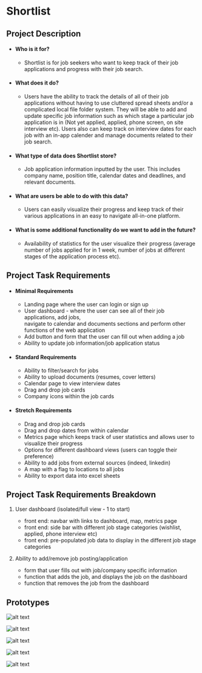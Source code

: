 # Shortlist

## Project Description
- #### Who is it for?
  - Shortlist is for job seekers who want to keep track of their job applications and progress with their job search.

- #### What does it do? 
  - Users have the ability to track the details of all of their job applications without having to use cluttered spread sheets and/or a complicated local file folder system. They will be able to add and update specific job information such as which stage a particular job application is in (Not yet applied, applied, phone screen, on site interview etc). Users also can keep track on interview dates for each job with an in-app calender and manage documents related to their job search.
 
- #### What type of data does Shortlist store?
  - Job application information inputted by the user. This includes company name, position title, calendar dates and deadlines, and relevant documents.
  
- #### What are users be able to do with this data?
  - Users can easily visualize their progress and keep track of their various applications in an easy to navigate all-in-one platform.
  
- #### What is some additional functionality do we want to add in the future?
  - Availability of statistics for the user visualize their progress (average number of jobs applied for in 1 week, number of jobs at different stages of the application process etc).  

## Project Task Requirements

- #### Minimal Requirements
  - Landing page where the user can login or sign up 
  - User dashboard - where the user can see all of their job applications, add jobs,  
    navigate to calendar and documents sections and perform other functions of the web application
  - Add button and form that the user can fill out when adding a job 
  - Ability to update job information/job application status 

- #### Standard Requirements
  - Ability to filter/search for jobs 
  - Ability to upload documents (resumes, cover letters)
  - Calendar page to view interview dates
  - Drag and drop job cards
  - Company icons within the job cards

- #### Stretch Requirements
  - Drag and drop job cards 
  - Drag and drop dates from within calendar
  - Metrics page which keeps track of user statistics and allows user to visualize their progress 
  - Options for different dashboard views (users can toggle their preference)
  - Ability to add jobs from external sources (indeed, linkedin)
  - A map with a flag to locations to all jobs
  - Ability to export data into excel sheets

## Project Task Requirements Breakdown
  1. User dashboard (isolated/full view - 1 to start)
     - front end: navbar with links to dashboard, map, metrics page
     - front end: side bar with different job stage categories (wishlist, applied, phone interview etc)
     - front end: pre-populated job data to display in the different job stage categories

  2. Ability to add/remove job posting/application
     - form that user fills out with job/company specific information
     - function that adds the job, and displays the job on the dashboard
     - function that removes the job from the dashboard

## Prototypes
![alt text](https://i.imgur.com/J2WnEWM.png)

![alt text](https://i.imgur.com/cvA6Abf.jpg)

![alt text](https://i.imgur.com/jLEXgBX.jpg)

![alt text](https://i.imgur.com/q1xonIe.png)

![alt text](https://i.imgur.com/fLEvzev.jpg)

  

